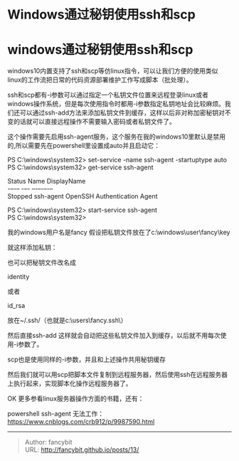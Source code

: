# Windows通过秘钥使用ssh和scp

<div class="header"><h1 class="single-title animate__animated animate__pulse animate__faster">windows通过秘钥使用ssh和scp</h1></div>

<div class="content" id="content"><p>windows10内置支持了ssh和scp等仿linux指令，可以让我们方便的使用类似linux的工作流把日常的代码资源部署维护工作写成脚本（批处理）。</p><p>ssh和scp都有-i参数可以通过指定一个私钥文件位置来远程登录linux或者windows操作系统，但是每次使用指令时都用-i参数指定私钥地址会比较麻烦。我们还可以通过ssh-add方法来添加私钥文件到缓存，这样以后非对称加密秘钥对不变的话就可以直接远程操作不需要输入密码或者私钥文件了。</p><p>这个操作需要先启用ssh-agent服务，这个服务在我的windows10里默认是禁用的,所以需要先在powershell里设置成auto并且启动它：</p><p>PS C:\windows\system32&gt; set-service -name ssh-agent -startuptype auto<br> PS C:\windows\system32&gt; get-service ssh-agent</p><p>Status Name DisplayName<br> -–-– -–- –-–-–-–<br> Stopped ssh-agent OpenSSH Authentication Agent</p><p>PS C:\windows\system32&gt; start-service ssh-agent<br> PS C:\windows\system32&gt;</p><p>我的windows用户名是fancy 假设把私钥文件放在了c:\windows\user\fancy\key</p><p>就这样添加私钥：</p><!-- raw HTML omitted --><p>也可以把秘钥文件改名成</p><p>identity</p><p>或者</p><p>id_rsa</p><p>放在~/.ssh/（也就是c:\users\fancy.ssh\）</p><p>然后直接ssh-add 这样就会自动把这些私钥文件加入到缓存，以后就不用每次使用-i参数了。</p><p>scp也是使用同样的-i参数，并且和上述操作共用秘钥缓存</p><p>然后我们就可以用scp把脚本文件复制到远程服务器，然后使用ssh在远程服务器上执行起来，实现脚本化操作远程服务器了。</p><p>OK 更多参看linux服务器操作方面的书籍，还有：</p><p>powershell ssh-agent 无法工作：<!-- raw HTML omitted --><a href="https://www.cnblogs.com/crb912/p/9987590.html" target="_blank" rel="external nofollow noopener noreferrer">https://www.cnblogs.com/crb912/p/9987590.html</a><!-- raw HTML omitted --></p><p></p><!-- raw HTML omitted --></div>



---

> Author: fancybit  
> URL: http://fancybit.github.io/posts/13/  

